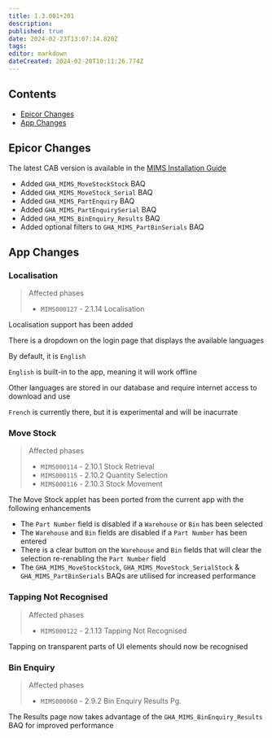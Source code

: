 ```yaml
---
title: 1.3.001+201
description: 
published: true
date: 2024-02-23T13:07:14.820Z
tags: 
editor: markdown
dateCreated: 2024-02-20T10:11:26.774Z
---
```


## Contents
- [Epicor Changes](#epicor-changes)
- [App Changes](#app-changes)

## Epicor Changes
The latest CAB version is available in the [MIMS Installation Guide](/Apps/MIMS/Installation_Guide)

- Added `GHA_MIMS_MoveStockStock` BAQ
- Added `GHA_MIMS_MoveStock_Serial` BAQ
- Added `GHA_MIMS_PartEnquiry` BAQ
- Added `GHA_MIMS_PartEnquirySerial` BAQ
- Added `GHA_MIMS_BinEnquiry_Results` BAQ
- Added optional filters to `GHA_MIMS_PartBinSerials` BAQ

## App Changes

### Localisation
> Affected phases
> - `MIMS000127` - 2.1.14 Localisation

Localisation support has been added

There is a dropdown on the login page that displays the available languages

By default, it is `English`

`English` is built-in to the app, meaning it will work offline

Other languages are stored in our database and require internet access to download and use

`French` is currently there, but it is experimental and will be inacurrate

### Move Stock
> Affected phases
> - `MIMS000114` - 2.10.1 Stock Retrieval
> - `MIMS000115` - 2.10.2 Quantity Selection
> - `MIMS000116` - 2.10.3 Stock Movement

The Move Stock applet has been ported from the current app with the following enhancements
- The `Part Number` field is disabled if a `Warehouse` or `Bin` has been selected
- The `Warehouse` and `Bin` fields are disabled if a `Part Number` has been entered
- There is a clear button on the `Warehouse` and `Bin` fields that will clear the selection re-renabling the `Part Number` field
- The `GHA_MIMS_MoveStockStock`, `GHA_MIMS_MoveStock_SerialStock` & `GHA_MIMS_PartBinSerials` BAQs are utilised for increased performance

### Tapping Not Recognised
> Affected phases
> - `MIMS000122` - 2.1.13 Tapping Not Recognised

Tapping on transparent parts of UI elements should now be recognised

### Bin Enquiry
> Affected phases
> - `MIMS000060` - 2.9.2 Bin Enquiry Results Pg.

The Results page now takes advantage of the `GHA_MIMS_BinEnquiry_Results` BAQ for improved performance
